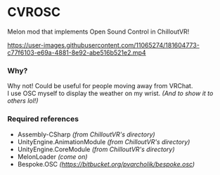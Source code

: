 # CVROSC
Melon mod that implements Open Sound Control in ChilloutVR!

https://user-images.githubusercontent.com/11065274/181604773-c77f6103-e69a-4881-8e92-abe516b521e2.mp4

### Why?
Why not! Could be useful for people moving away from VRChat.
<br />
I use OSC myself to display the weather on my wrist. *(And to show it to others lol!)*

### Required references
- Assembly-CSharp *(from ChilloutVR's directory)*
- UnityEngine.AnimationModule *(from ChilloutVR's directory)*
- UnityEngine.CoreModule *(from ChilloutVR's directory)*
- MelonLoader *(come on)*
- Bespoke.OSC *(https://bitbucket.org/pvarcholik/bespoke.osc)*
